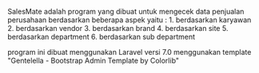 SalesMate adalah program yang dibuat untuk mengecek data penjualan perusahaan berdasarkan beberapa aspek yaitu :
    1. berdasarkan karyawan
    2. berdasarkan vendor
    3. berdasarkan brand
    4. berdasarkan site
    5. berdasarkan department
    6. berdasarkan sub department

program ini dibuat menggunakan Laravel versi 7.0
menggunakan template "Gentelella - Bootstrap Admin Template by Colorlib"
